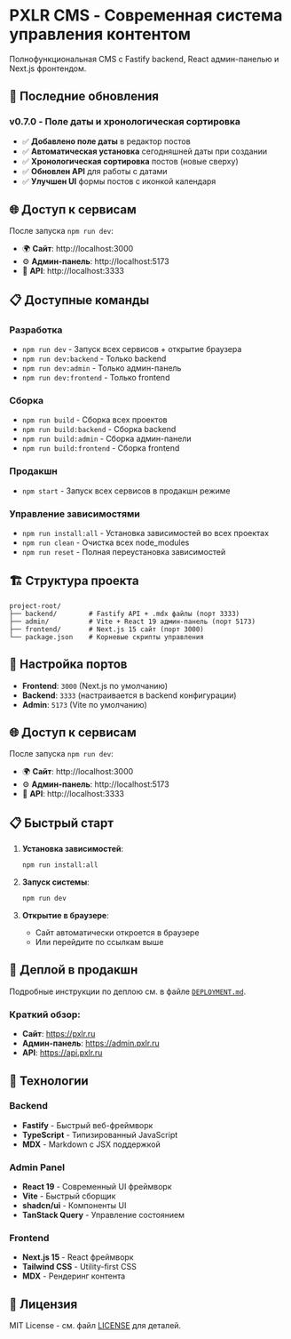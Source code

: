 # PXLR CMS - Современная система управления контентом

Полнофункциональная CMS с Fastify backend, React админ-панелью и Next.js фронтендом.

## 🚀 Последние обновления

### v0.7.0 - Поле даты и хронологическая сортировка

- ✅ **Добавлено поле даты** в редактор постов
- ✅ **Автоматическая установка** сегодняшней даты при создании
- ✅ **Хронологическая сортировка** постов (новые сверху)
- ✅ **Обновлен API** для работы с датами
- ✅ **Улучшен UI** формы постов с иконкой календаря



## 🌐 Доступ к сервисам

После запуска `npm run dev`:
- 🌍 **Сайт**: http://localhost:3000
- ⚙️ **Админ-панель**: http://localhost:5173
- 🔌 **API**: http://localhost:3333

## 📋 Доступные команды

### Разработка
- `npm run dev` - Запуск всех сервисов + открытие браузера
- `npm run dev:backend` - Только backend
- `npm run dev:admin` - Только админ-панель
- `npm run dev:frontend` - Только frontend

### Сборка
- `npm run build` - Сборка всех проектов
- `npm run build:backend` - Сборка backend
- `npm run build:admin` - Сборка админ-панели
- `npm run build:frontend` - Сборка frontend

### Продакшн
- `npm start` - Запуск всех сервисов в продакшн режиме

### Управление зависимостями
- `npm run install:all` - Установка зависимостей во всех проектах
- `npm run clean` - Очистка всех node_modules
- `npm run reset` - Полная переустановка зависимостей

## 🏗️ Структура проекта

```
project-root/
├── backend/        # Fastify API + .mdx файлы (порт 3333)
├── admin/          # Vite + React 19 админ-панель (порт 5173)
├── frontend/       # Next.js 15 сайт (порт 3000)
└── package.json    # Корневые скрипты управления
```

## 🔧 Настройка портов

- **Frontend**: `3000` (Next.js по умолчанию)
- **Backend**: `3333` (настраивается в backend конфигурации)
- **Admin**: `5173` (Vite по умолчанию)

## 🌐 Доступ к сервисам

После запуска `npm run dev`:
- 🌍 **Сайт**: http://localhost:3000
- ⚙️ **Админ-панель**: http://localhost:5173
- 🔌 **API**: http://localhost:3333

## 📋 Быстрый старт

1. **Установка зависимостей**:
   ```bash
   npm run install:all
   ```

2. **Запуск системы**:
   ```bash
   npm run dev
   ```

3. **Открытие в браузере**:
   - Сайт автоматически откроется в браузере
   - Или перейдите по ссылкам выше

## 🚀 Деплой в продакшн

Подробные инструкции по деплою см. в файле [`DEPLOYMENT.md`](./DEPLOYMENT.md).

### Краткий обзор:
- **Сайт**: https://pxlr.ru
- **Админ-панель**: https://admin.pxlr.ru  
- **API**: https://api.pxlr.ru

## 🔧 Технологии

### Backend
- **Fastify** - Быстрый веб-фреймворк
- **TypeScript** - Типизированный JavaScript
- **MDX** - Markdown с JSX поддержкой

### Admin Panel
- **React 19** - Современный UI фреймворк
- **Vite** - Быстрый сборщик
- **shadcn/ui** - Компоненты UI
- **TanStack Query** - Управление состоянием

### Frontend
- **Next.js 15** - React фреймворк
- **Tailwind CSS** - Utility-first CSS
- **MDX** - Рендеринг контента

## 📝 Лицензия

MIT License - см. файл [LICENSE](LICENSE) для деталей. 
